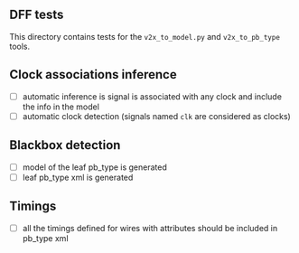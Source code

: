 ## DFF tests

This directory contains tests for the `v2x_to_model.py` and `v2x_to_pb_type` tools.

## Clock associations inference

 - [ ] automatic inference is signal is associated with any clock and include the info in the model
 - [ ] automatic clock detection (signals named `clk` are considered as clocks)

## Blackbox detection

 - [ ] model of the leaf pb\_type is generated
 - [ ] leaf pb\_type xml is generated

## Timings

 - [ ] all the timings defined for wires with attributes should be included in pb\_type xml
